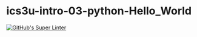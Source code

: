 # ics3u-intro-03-python-Hello_World

[![GitHub's Super Linter](https://github.com/basit21740/ics3u-intro-03-python-Hello_World/workflows/GitHub's%20Super%20Linter/badge.svg)](https://github.com/basit21740/ics3u-intro-03-python-Hello_World/actions)
